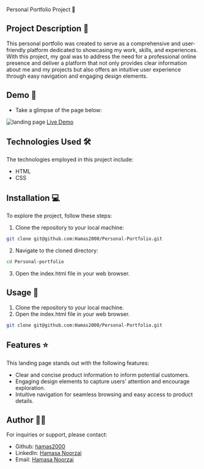 
Personal Portfolio Project 🚀

## Project Description 📝

This personal portfolio was created to serve as a comprehensive and user-friendly platform dedicated to showcasing my work, skills, and experiences. With this project, my goal was to address the need for a professional online presence and deliver a platform that not only provides clear information about me and my projects but also offers an intuitive user experience through easy navigation and engaging design elements. 
## Demo 📸

- Take a glimpse of the page below: 

![landing page](https://github.com/Hamas2000/Personal-Portfolio/assets/168201374/1c37f664-ec06-4bae-bca0-6408fb213722)
[Live Demo](https://hamas2000.github.io/Personal-Portfolio)

## Technologies Used 🛠️

The technologies employed in this project include:

- HTML
- CSS

## Installation 💻

To explore the project, follow these steps:

1. Clone the repository to your local machine:

```bash
git clone git@github.com:Hamas2000/Personal-Portfolio.git
```

2. Navigate to the cloned directory:

```bash
cd Personal-portfolio
```

3. Open the index.html file in your web browser.

## Usage 🎯

1. Clone the repository to your local machine.
2. Open the index.html file in your web browser.

```bash
git clone git@github.com:Hamas2000/Personal-Portfolio.git
```

## Features ⭐

This landing page stands out with the following features:

- Clear and concise product information to inform potential customers.
- Engaging design elements to capture users' attention and encourage exploration.
- Intuitive navigation for seamless browsing and easy access to product details.

## Author 👩‍💻

For inquiries or support, please contact:

- Github: [hamas2000](https://github.com/Hamas2000)
- LinkedIn: [Hamasa Noorzai](http://www.linkedin.com/in/hamasa-noorzai-6787a6196)
- Email: [Hamasa Noorzai](mailto:hamasa.noorzai2000@gamil.com)